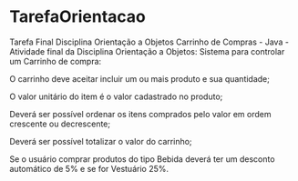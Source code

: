 # TarefaOrientacao
Tarefa Final Disciplina Orientação a Objetos
Carrinho de Compras - Java - Atividade final da Disciplina Orientação a Objetos: Sistema para controlar um Carrinho de compra:

O carrinho deve aceitar incluir um ou mais produto e sua quantidade;

O valor unitário do item é o valor cadastrado no produto;

Deverá ser possível ordenar os itens comprados pelo valor em ordem crescente ou decrescente;

Deverá ser possível totalizar o valor do carrinho;

Se o usuário comprar produtos do tipo Bebida deverá ter um desconto automático de 5% e se for Vestuário 25%.
